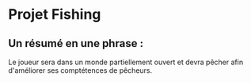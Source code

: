 # Projet Fishing 

## Un résumé en une phrase :
Le joueur sera dans un monde partiellement ouvert et devra pêcher afin d'améliorer ses comptétences de pêcheurs.

